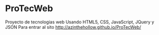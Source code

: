 # ProTecWeb
Proyecto de tecnologias web
 Usando HTML5, CSS, JavaScript, JQuery y JSON
Para entrar al sito
http://azinthehollow.github.io/ProTecWeb/
